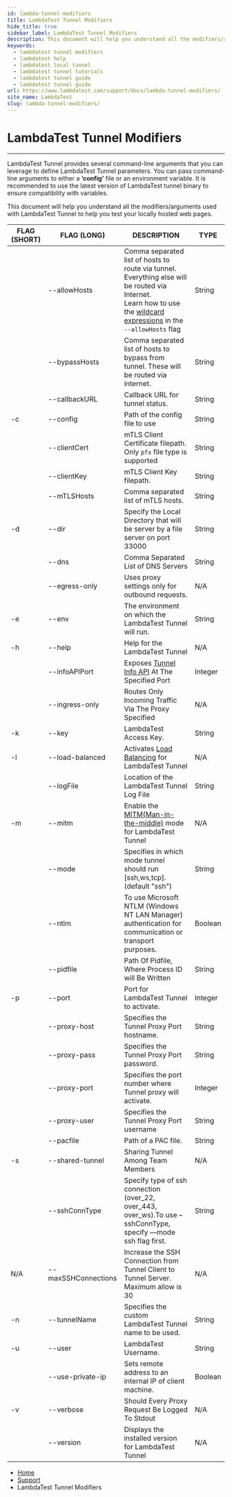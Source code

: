 ```yaml
---
id: lambda-tunnel-modifiers
title: LambdaTest Tunnel Modifiers
hide_title: true
sidebar_label: LambdaTest Tunnel Modifiers
description: This document will help you understand all the modifiers/arguments used with LambdaTest Tunnel to help you test your locally hosted web pages.
keywords:
  - lambdatest tunnel modifiers
  - lambdatest help
  - lambdatest local tunnel
  - lambdatest tunnel tutorials
  - lambdatest tunnel guide
  - lambdatest tunnel guide
url: https://www.lambdatest.com/support/docs/lambda-tunnel-modifiers/
site_name: LambdaTest
slug: lambda-tunnel-modifiers/
---
```


<script type="application/ld+json"
      dangerouslySetInnerHTML={{ __html: JSON.stringify({
       "@context": "https://schema.org",
        "@type": "BreadcrumbList",
        "itemListElement": [{
          "@type": "ListItem",
          "position": 1,
          "name": "LambdaTest",
          "item": "https://www.lambdatest.com"
        },{
          "@type": "ListItem",
          "position": 2,
          "name": "Support",
          "item": "https://www.lambdatest.com/support/docs/"
        },{
          "@type": "ListItem",
          "position": 3,
          "name": "LambdaTest Tunnel Modifiers",
          "item": "https://www.lambdatest.com/support/docs/lambda-tunnel-modifiers/"
        }]
      })
    }}
></script>

# LambdaTest Tunnel Modifiers

---

LambdaTest Tunnel provides several command-line arguments that you can leverage to define LambdaTest Tunnel parameters. You can pass command-line arguments to either a **‘config’** file or an environment variable. It is recommended to use the latest version of LambdaTest tunnel binary to ensure compatibility with variables.

This document will help you understand all the modifiers/arguments used with LambdaTest Tunnel to help you test your locally hosted web pages.

| FLAG (SHORT) | FLAG (LONG) | DESCRIPTION                                                                                                                                                                                                                                             | TYPE |
|--------------|-------------|---------------------------------------------------------------------------------------------------------------------------------------------------------------------------------------------------------------------------------------------------------|------|
|| --allowHosts | Comma separated list of hosts to route via tunnel. Everything else will be routed via Internet. <br /> Learn how to use the [wildcard expressions](https://www.lambdatest.com/support/docs/tunnel-allowHost-wildcard-support/) in the `--allowHosts` flag | String  |
| | --bypassHosts | Comma separated list of hosts to bypass from tunnel. These will be routed via internet.                                                                                                                                                                 | String  |
|              | --callbackURL   | Callback URL for tunnel status.                                                                                                                                                                                                                         | String  |
| -c           | --config        | Path of the config file to use                                                                                                                                                                                                                          | String  |
|            | --clientCert      | mTLS Client Certificate filepath.  Only `pfx` file type is supported                                                                                                                                                                                    | String  |
|            | --clientKey       | mTLS Client Key filepath.                                                                                                                                                                                                                               | String  |
|            | --mTLSHosts       | Comma separated list of mTLS hosts.                                                                                                                                                                                                                     | String  |
| -d           | --dir           | Specify the Local Directory that will be server by a file server on port 33000                                                                                                                                                                          | String  |
|              | --dns           | Comma Separated List of DNS Servers                                                                                                                                                                                                                     | String  |
|              | --egress-only   | Uses proxy settings only for outbound requests.                                                                                                                                                                                                         | N/A     |
| -e           | --env           | The environment on which the LambdaTest Tunnel will run.                                                                                                                                                                                                | String  |
| -h           | --help          | Help for the LambdaTest Tunnel                                                                                                                                                                                                                          | N/A     |
|              | --infoAPIPort   | Exposes [Tunnel Info API](https://www.lambdatest.com/support/docs/advanced-tunnel-features/#tunnelinfoapis) At The Specified Port                                                                                                                       | Integer |
|              | --ingress-only  | Routes Only Incoming Traffic Via The Proxy Specified                                                                                                                                                                                                    | N/A     |
| -k           | --key           | LambdaTest Access Key.                                                                                                                                                                                                                                  | String  |
| -l           | --load-balanced | Activates [Load Balancing](https://www.lambdatest.com/support/docs/load-balancing-in-lambda-tunnel/) for LambdaTest Tunnel                                                                                                                              | N/A     |
|              | --logFile       | Location of the LambdaTest Tunnel Log File                                                                                                                                                                                                              | String  |
| -m           | --mitm          | Enable the [MITM(Man-in-the-middle)](https://www.lambdatest.com/support/docs/advanced-tunnel-features/#mitmlocaltesting) mode for LambdaTest Tunnel                                                                                                     | N/A     |
|              | --mode          | Specifies in which mode tunnel should run [ssh,ws,tcp]. (default "ssh")                                                                                                                                                                                 | String  |
|              | --ntlm          | To use Microsoft NTLM (Windows NT LAN Manager) authentication for communication or transport purposes.                                                                                                                                                  | Boolean |
|              | --pidfile       | Path Of Pidfile, Where Process ID will Be Written                                                                                                                                                                                                       | String  |
| -p           | --port          | Port for LambdaTest Tunnel to activate.                                                                                                                                                                                                                 | Integer |
|              | --proxy-host    | Specifies the Tunnel Proxy Port hostname.                                                                                                                                                                                                               | String  |
|              | --proxy-pass    | Specifies the Tunnel Proxy Port password.                                                                                                                                                                                                               | String  |
|              | --proxy-port    | Specifies the port number where Tunnel proxy will activate.                                                                                                                                                                                             | Integer |
|              | --proxy-user    | Specifies the Tunnel Proxy Port username                                                                                                                                                                                                                | String  |
|            | --pacfile        | Path of a PAC file.                                                                                                                                                                                                                                     | String  |
| -s           | --shared-tunnel | Sharing Tunnel Among Team Members                                                                                                                                                                                                                       | N/A     |
|              | --sshConnType   | Specify type of ssh connection (over_22, over_443, over_ws).To use –sshConnType, specify ––mode ssh flag first.                                                                                                                                         | String  |
| N/A | --maxSSHConnections | Increase the SSH Connection from Tunnel Client to Tunnel Server. Maximum allow is 30                                                                                                                                                                    | N/A |
| -n           | --tunnelName    | Specifies the custom LambdaTest Tunnel name to be used.                                                                                                                                                                                                 | String  |
| -u           | --user          | LambdaTest Username.                                                                                                                                                                                                                                    | String  |
|              | --use-private-ip         | Sets remote address to an internal IP of client machine.                                                                                                                                                                                                | Boolean  |
| -v           | --verbose       | Should Every Proxy Request Be Logged To Stdout                                                                                                                                                                                                          | N/A     |
|              | --version       | Displays the installed version for LambdaTest Tunnel                                                                                                                                                                                                    | N/A     |

<nav aria-label="breadcrumbs">
  <ul className="breadcrumbs">
    <li className="breadcrumbs__item">
      <a className="breadcrumbs__link" href="https://www.lambdatest.com">
        Home
      </a>
    </li>
    <li className="breadcrumbs__item">
      <a className="breadcrumbs__link" target="_self" href="https://www.lambdatest.com/support/docs/">
        Support
      </a>
    </li>
    <li className="breadcrumbs__item breadcrumbs__item--active">
      <span className="breadcrumbs__link">
        LambdaTest Tunnel Modifiers
      </span>
    </li>
  </ul>
</nav>
